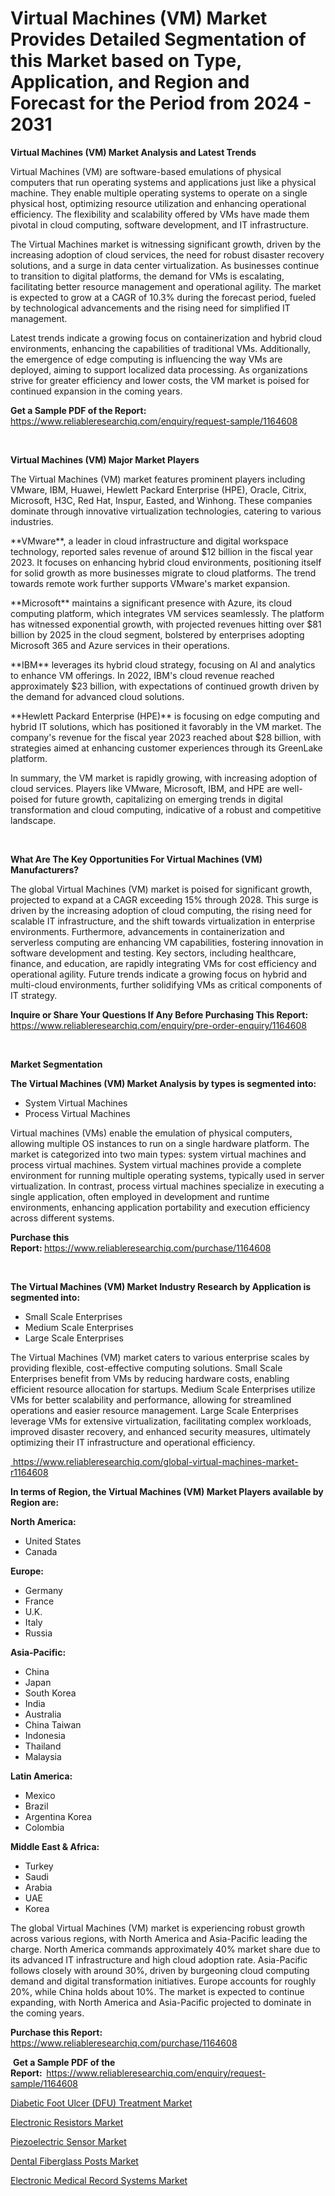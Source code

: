 <p><h1>Virtual Machines (VM) Market Provides Detailed Segmentation of this Market based on Type, Application, and Region and Forecast for the Period from 2024 - 2031</h1></p><p><strong>Virtual Machines (VM) Market Analysis and Latest Trends</strong></p>
<p><p>Virtual Machines (VM) are software-based emulations of physical computers that run operating systems and applications just like a physical machine. They enable multiple operating systems to operate on a single physical host, optimizing resource utilization and enhancing operational efficiency. The flexibility and scalability offered by VMs have made them pivotal in cloud computing, software development, and IT infrastructure.</p><p>The Virtual Machines market is witnessing significant growth, driven by the increasing adoption of cloud services, the need for robust disaster recovery solutions, and a surge in data center virtualization. As businesses continue to transition to digital platforms, the demand for VMs is escalating, facilitating better resource management and operational agility. The market is expected to grow at a CAGR of 10.3% during the forecast period, fueled by technological advancements and the rising need for simplified IT management.</p><p>Latest trends indicate a growing focus on containerization and hybrid cloud environments, enhancing the capabilities of traditional VMs. Additionally, the emergence of edge computing is influencing the way VMs are deployed, aiming to support localized data processing. As organizations strive for greater efficiency and lower costs, the VM market is poised for continued expansion in the coming years.</p></p>
<p><strong>Get a Sample PDF of the Report:&nbsp;</strong> <a href="https://www.reliableresearchiq.com/enquiry/request-sample/1164608?utm_campaign=1121&utm_medium=2&utm_source=Github&utm_content=ia&utm_term=29092024&utm_id=virtual-machines-vm">https://www.reliableresearchiq.com/enquiry/request-sample/1164608</a></p>
<p>&nbsp;</p>
<p><strong>Virtual Machines (VM) Major Market Players</strong></p>
<p><p>The Virtual Machines (VM) market features prominent players including VMware, IBM, Huawei, Hewlett Packard Enterprise (HPE), Oracle, Citrix, Microsoft, H3C, Red Hat, Inspur, Easted, and Winhong. These companies dominate through innovative virtualization technologies, catering to various industries.</p><p>**VMware**, a leader in cloud infrastructure and digital workspace technology, reported sales revenue of around $12 billion in the fiscal year 2023. It focuses on enhancing hybrid cloud environments, positioning itself for solid growth as more businesses migrate to cloud platforms. The trend towards remote work further supports VMware's market expansion.</p><p>**Microsoft** maintains a significant presence with Azure, its cloud computing platform, which integrates VM services seamlessly. The platform has witnessed exponential growth, with projected revenues hitting over $81 billion by 2025 in the cloud segment, bolstered by enterprises adopting Microsoft 365 and Azure services in their operations.</p><p>**IBM** leverages its hybrid cloud strategy, focusing on AI and analytics to enhance VM offerings. In 2022, IBM's cloud revenue reached approximately $23 billion, with expectations of continued growth driven by the demand for advanced cloud solutions.</p><p>**Hewlett Packard Enterprise (HPE)** is focusing on edge computing and hybrid IT solutions, which has positioned it favorably in the VM market. The company's revenue for the fiscal year 2023 reached about $28 billion, with strategies aimed at enhancing customer experiences through its GreenLake platform.</p><p>In summary, the VM market is rapidly growing, with increasing adoption of cloud services. Players like VMware, Microsoft, IBM, and HPE are well-poised for future growth, capitalizing on emerging trends in digital transformation and cloud computing, indicative of a robust and competitive landscape.</p></p>
<p>&nbsp;</p>
<p><strong>What Are The Key Opportunities For Virtual Machines (VM) Manufacturers?</strong></p>
<p><p>The global Virtual Machines (VM) market is poised for significant growth, projected to expand at a CAGR exceeding 15% through 2028. This surge is driven by the increasing adoption of cloud computing, the rising need for scalable IT infrastructure, and the shift towards virtualization in enterprise environments. Furthermore, advancements in containerization and serverless computing are enhancing VM capabilities, fostering innovation in software development and testing. Key sectors, including healthcare, finance, and education, are rapidly integrating VMs for cost efficiency and operational agility. Future trends indicate a growing focus on hybrid and multi-cloud environments, further solidifying VMs as critical components of IT strategy.</p></p>
<p><strong>Inquire or Share Your Questions If Any Before Purchasing This Report:</strong> <a href="https://www.reliableresearchiq.com/enquiry/pre-order-enquiry/1164608?utm_campaign=1121&utm_medium=2&utm_source=Github&utm_content=ia&utm_term=29092024&utm_id=virtual-machines-vm">https://www.reliableresearchiq.com/enquiry/pre-order-enquiry/1164608</a></p>
<p>&nbsp;</p>
<p><strong>Market Segmentation</strong></p>
<p><strong>The Virtual Machines (VM) Market Analysis by types is segmented into:</strong></p>
<p><ul><li>System Virtual Machines</li><li>Process Virtual Machines</li></ul></p>
<p><p>Virtual machines (VMs) enable the emulation of physical computers, allowing multiple OS instances to run on a single hardware platform. The market is categorized into two main types: system virtual machines and process virtual machines. System virtual machines provide a complete environment for running multiple operating systems, typically used in server virtualization. In contrast, process virtual machines specialize in executing a single application, often employed in development and runtime environments, enhancing application portability and execution efficiency across different systems.</p></p>
<p><strong>Purchase this Report:&nbsp;</strong><a href="https://www.reliableresearchiq.com/purchase/1164608?utm_campaign=1121&utm_medium=2&utm_source=Github&utm_content=ia&utm_term=29092024&utm_id=virtual-machines-vm">https://www.reliableresearchiq.com/purchase/1164608</a></p>
<p>&nbsp;</p>
<p><strong>The Virtual Machines (VM) Market Industry Research by Application is segmented into:</strong></p>
<p><ul><li>Small Scale Enterprises</li><li>Medium Scale Enterprises</li><li>Large Scale Enterprises</li></ul></p>
<p><p>The Virtual Machines (VM) market caters to various enterprise scales by providing flexible, cost-effective computing solutions. Small Scale Enterprises benefit from VMs by reducing hardware costs, enabling efficient resource allocation for startups. Medium Scale Enterprises utilize VMs for better scalability and performance, allowing for streamlined operations and easier resource management. Large Scale Enterprises leverage VMs for extensive virtualization, facilitating complex workloads, improved disaster recovery, and enhanced security measures, ultimately optimizing their IT infrastructure and operational efficiency.</p></p>
<p><a href="https://www.reliableresearchiq.com/global-virtual-machines-market-r1164608?utm_campaign=1121&utm_medium=2&utm_source=Github&utm_content=ia&utm_term=29092024&utm_id=virtual-machines-vm">&nbsp;https://www.reliableresearchiq.com/global-virtual-machines-market-r1164608</a></p>
<p><strong>In terms of Region, the Virtual Machines (VM) Market Players available by Region are:</strong></p>
<p>
    <p> <strong> North America: </strong>
        <ul>
            <li>United States</li>
            <li>Canada</li>
        </ul>
        </p> 
    <p> <strong> Europe: </strong>
        <ul>
            <li>Germany</li>
            <li>France</li>
            <li>U.K.</li>
            <li>Italy</li>
            <li>Russia</li>
        </ul>
        </p> 
    <p> <strong> Asia-Pacific: </strong>
        <ul>
            <li>China</li>
            <li>Japan</li>
            <li>South Korea</li>
            <li>India</li>
            <li>Australia</li>
            <li>China Taiwan</li>
            <li>Indonesia</li>
            <li>Thailand</li>
            <li>Malaysia</li>
        </ul>
        </p> 
    <p> <strong> Latin America: </strong>
        <ul>
            <li>Mexico</li>
            <li>Brazil</li>
            <li>Argentina Korea</li>
            <li>Colombia</li>
        </ul>
        </p> 
    <p> <strong> Middle East & Africa: </strong>
        <ul>
            <li>Turkey</li>
            <li>Saudi</li>
            <li>Arabia</li>
            <li>UAE</li>
            <li>Korea</li>
        </ul>
    </p>
    </p>
<p><p>The global Virtual Machines (VM) market is experiencing robust growth across various regions, with North America and Asia-Pacific leading the charge. North America commands approximately 40% market share due to its advanced IT infrastructure and high cloud adoption rate. Asia-Pacific follows closely with around 30%, driven by burgeoning cloud computing demand and digital transformation initiatives. Europe accounts for roughly 20%, while China holds about 10%. The market is expected to continue expanding, with North America and Asia-Pacific projected to dominate in the coming years.</p></p>
<p><strong>Purchase this Report: </strong><a href="https://www.reliableresearchiq.com/purchase/1164608?utm_campaign=1121&utm_medium=2&utm_source=Github&utm_content=ia&utm_term=29092024&utm_id=virtual-machines-vm">https://www.reliableresearchiq.com/purchase/1164608</a></p>
<p>&nbsp;<strong>Get a Sample PDF of the Report:&nbsp;&nbsp;</strong><a href="https://www.reliableresearchiq.com/enquiry/request-sample/1164608?utm_campaign=1121&utm_medium=2&utm_source=Github&utm_content=ia&utm_term=29092024&utm_id=virtual-machines-vm">https://www.reliableresearchiq.com/enquiry/request-sample/1164608</a></p>
<p><strong></strong></p>
<p><p><a href="https://github.com/Alanbrewer218/Market-Research-Report-List-1/blob/main/diabetic-foot-ulcer-dfu-treatment-market.md?utm_campaign=1121&utm_medium=2&utm_source=Github&utm_content=ia&utm_term=29092024&utm_id=virtual-machines-vm">Diabetic Foot Ulcer (DFU) Treatment Market</a></p><p><a href="https://issuu.com/reportprime-2/docs/electronic-resistors-market-size-20_67e6fd2633e976?utm_campaign=1121&utm_medium=2&utm_source=Github&utm_content=ia&utm_term=29092024&utm_id=virtual-machines-vm">Electronic Resistors Market</a></p><p><a href="https://www.linkedin.com/pulse/strategic-insights-global-piezoelectric-sensor-market-trends-zwtxe?utm_campaign=1121&utm_medium=2&utm_source=Github&utm_content=ia&utm_term=29092024&utm_id=virtual-machines-vm">Piezoelectric Sensor Market</a></p><p><a href="https://github.com/rhiannafarm1/Market-Research-Report-List-1/blob/main/dental-fiberglass-posts-market.md?utm_campaign=1121&utm_medium=2&utm_source=Github&utm_content=ia&utm_term=29092024&utm_id=virtual-machines-vm">Dental Fiberglass Posts Market</a></p><p><a href="https://issuu.com/reportprime-2/docs/electronic-medical-record-systems-m_31df0163666f28?utm_campaign=1121&utm_medium=2&utm_source=Github&utm_content=ia&utm_term=29092024&utm_id=virtual-machines-vm">Electronic Medical Record Systems Market</a></p></p>